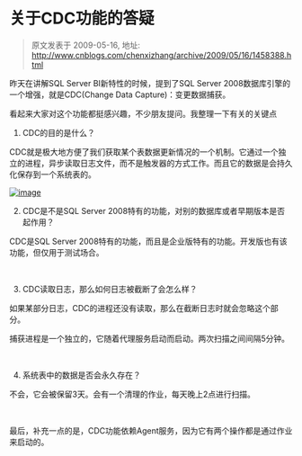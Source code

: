 # 关于CDC功能的答疑 
> 原文发表于 2009-05-16, 地址: http://www.cnblogs.com/chenxizhang/archive/2009/05/16/1458388.html 


昨天在讲解SQL Server BI新特性的时候，提到了SQL Server 2008数据库引擎的一个增强，就是CDC(Change Data Capture)：变更数据捕获。

 看起来大家对这个功能都挺感兴趣，不少朋友提问。我整理一下有关的关键点

 1. CDC的目的是什么？

 CDC就是极大地方便了我们获取某个表数据更新情况的一个机制。它通过一个独立的进程，异步读取日志文件，而不是触发器的方式工作。而且它的数据是会持久化保存到一个系统表的。

 [![image](http://images.cnblogs.com/cnblogs_com/chenxizhang/WindowsLiveWriter/CDC_F421/image_thumb.png "image")](http://images.cnblogs.com/cnblogs_com/chenxizhang/WindowsLiveWriter/CDC_F421/image_2.png) 

 2. CDC是不是SQL Server 2008特有的功能，对别的数据库或者早期版本是否起作用？

 CDC是SQL Server 2008特有的功能，而且是企业版特有的功能。开发版也有该功能，但仅用于测试场合。

  

 3. CDC读取日志，那么如何日志被截断了会怎么样？

 如果某部分日志，CDC的进程还没有读取，那么在截断日志时就会忽略这个部分。

 捕获进程是一个独立的，它随着代理服务启动而启动。两次扫描之间间隔5分钟。

  

 4. 系统表中的数据是否会永久存在？

 不会，它会被保留3天。会有一个清理的作业，每天晚上2点进行扫描。

  

 最后，补充一点的是，CDC功能依赖Agent服务，因为它有两个操作都是通过作业来启动的。

